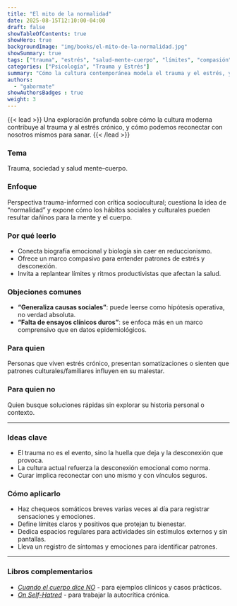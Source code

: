 ```yaml
---
title: "El mito de la normalidad"
date: 2025-08-15T12:10:00-04:00
draft: false
showTableOfContents: true
showHero: true
backgroundImage: "img/books/el-mito-de-la-normalidad.jpg"
showSummary: true
tags: ["trauma", "estrés", "salud-mente-cuerpo", "límites", "compasión"]
categories: ["Psicología", "Trauma y Estrés"]
summary: "Cómo la cultura contemporánea modela el trauma y el estrés, y qué prácticas de reconexión ayudan a recuperar coherencia interna."
authors:
  - "gabormate"
showAuthorsBadges : true
weight: 3
---
```


{{< lead >}}
Una exploración profunda sobre cómo la cultura moderna contribuye al trauma y al estrés crónico, y cómo podemos reconectar con nosotros mismos para sanar.
{{< /lead >}}

### Tema
Trauma, sociedad y salud mente–cuerpo.

### Enfoque
Perspectiva trauma-informed con crítica sociocultural; cuestiona la idea de “normalidad” y expone cómo los hábitos sociales y culturales pueden resultar dañinos para la mente y el cuerpo.

### Por qué leerlo
* Conecta biografía emocional y biología sin caer en reduccionismo.
* Ofrece un marco compasivo para entender patrones de estrés y desconexión.
* Invita a replantear límites y ritmos productivistas que afectan la salud.

### Objeciones comunes
- **“Generaliza causas sociales”**: puede leerse como hipótesis operativa, no verdad absoluta.
- **“Falta de ensayos clínicos duros”**: se enfoca más en un marco comprensivo que en datos epidemiológicos.

### Para quien
Personas que viven estrés crónico, presentan somatizaciones o sienten que patrones culturales/familiares influyen en su malestar.

### Para quien no
Quien busque soluciones rápidas sin explorar su historia personal o contexto.

---

### Ideas clave
- El trauma no es el evento, sino la huella que deja y la desconexión que provoca.
- La cultura actual refuerza la desconexión emocional como norma.
- Curar implica reconectar con uno mismo y con vínculos seguros.

### Cómo aplicarlo
- Haz chequeos somáticos breves varias veces al día para registrar sensaciones y emociones.
- Define límites claros y positivos que protejan tu bienestar.
- Dedica espacios regulares para actividades sin estímulos externos y sin pantallas.
- Lleva un registro de síntomas y emociones para identificar patrones.

---

### Libros complementarios
- [*Cuando el cuerpo dice NO*](/es/books/psychology/cuando-el-cuerpo-dice-no) - para ejemplos clínicos y casos prácticos.
- [*On Self-Hatred*](/es/books/psychology/on-self-hatred) - para trabajar la autocrítica crónica.